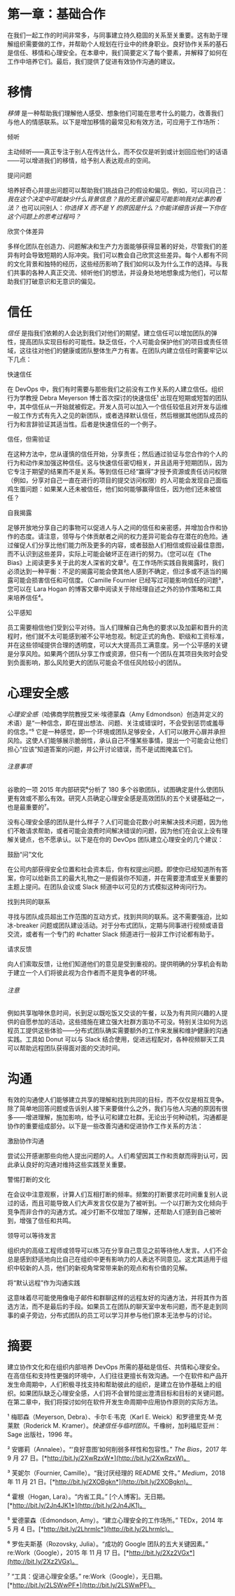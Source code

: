# 第一章：基础合作

在我们一起工作的时间非常多，与同事建立持久稳固的关系至关重要。这有助于理解组织需要做的工作，并帮助个人规划在行业中的终身职业。良好协作关系的基石是信任、移情和心理安全。在本章中，我们简要定义了每个要素，并解释了如何在工作中培养它们。最后，我们提供了促进有效协作沟通的建议。

# 移情

*移情* 是一种帮助我们理解他人感受、想象他们可能在思考什么的能力，改善我们与他人的情感联系。以下是增加移情的最常见和有效方法，可应用于工作场所：

倾听

主动倾听——真正专注于别人在传达什么，而不仅仅是听到或计划回应他们的话语——可以增进我们的移情，给予别人表达观点的空间。

提问问题

培养好奇心并提出问题可以帮助我们挑战自己的假设和偏见。例如，可以问自己：*我在这个决定中可能缺少什么背景信息？我的无意识偏见可能影响我对此事的看法？* 也可以问别人：*你选择 X 而不是 Y 的原因是什么？你能详细告诉我一下你在这个问题上的思考过程吗？*

欣赏个体差异

多样化团队在创造力、问题解决和生产力方面能够获得显著的好处，尽管我们的差异有时会导致短期的人际冲突。我们可以教会自己欣赏这些差异。每个人都有不同的文化背景和独特的经历，这些经历影响了我们如何以及为什么工作的选择。与我们共事的各种人真正交流、倾听他们的想法，并设身处地地想象成为他们，可以帮助我们打破意识和无意识的偏见。

# 信任

*信任* 是指我们依赖的人会达到我们对他们的期望。建立信任可以增加团队的弹性，提高团队实现目标的可能性。缺乏信任，个人可能会保护他们的项目或责任领域，这往往对他们的健康或团队整体生产力有害。在团队内建立信任时需要牢记以下几点：

快速信任

在 DevOps 中，我们有时需要与那些我们之前没有工作关系的人建立信任。组织行为学教授 Debra Meyerson 博士首次探讨的快速信任¹ 出现在短期或短暂的团队中，其中信任从一开始就被假定。开发人员可以加入一个信任较低且对开发与运维一般工作方式有先入之见的新团队，或者选择默认信任，然后根据其他团队成员的行为和言辞验证其适当性。后者是快速信任的一个例子。

信任，但需验证

在这种方法中，您从谨慎的信任开始，分享责任；然后通过验证与您合作的个人的行为和动作来加强这种信任。这与快速信任密切相关，并且适用于短期团队，因为它专注于期望的结果而不是关系。等到信任已经“赢得”才授予资源或责任访问权限（例如，分享对自己一直在进行的项目的提交访问权限）的人可能会发现自己面临鸡生蛋问题：如果某人还未被信任，他们如何能够赢得信任，因为他们还未被信任？

自我揭露

足够开放地分享自己的事物可以促进人与人之间的信任和亲密感，并增加合作和协作的态度。请注意，领导与个体贡献者之间的权力差异可能会存在潜在的危险。通过催促人们分享比他们能力所及更多的内容，或者鼓励人们相信或假设最佳意图，而不认识到这些差异，实际上可能会破坏正在进行的努力。（您可以在《The Bias》上阅读更多关于此的发人深省的文章²。在工作场所实践自我揭露时，我们必须达到一种平衡：不足的揭露可能会使其他人感到不确定，但过多或不适当的揭露可能会损害信任和可信度。（Camille Fournier 已经写过可能影响信任的问题³，您可以在 Lara Hogan 的博客文章中阅读关于除经理自述之外的协作策略和工具来培养信任⁴。

公平感知

员工需要相信他们受到公平对待。当人们理解自己角色的要求以及加薪和晋升的流程时，他们就不太可能感到被不公平地忽视。制定正式的角色、职级和工资标准，并在这些领域提供合理的透明度，可以大大提高员工满意度。另一个公平感的关键是分享风险。如果两个团队分享工作或资源，但只有一个团队在其项目失败时会受到负面影响，那么风险更大的团队可能会不信任风险较小的团队。

# 心理安全感

*心理安全感*（哈佛商学院教授艾米·埃德蒙森（Amy Edmondson）创造并定义的术语）是“一种信念，即在提出想法、问题、关注或错误时，不会受到惩罚或羞辱的信念。”⁵ 它是一种感觉，即一个环境或团队足够安全，人们可以敞开心扉并承担风险。这使人们能够展示脆弱性，承认自己不懂某些事情，提出一个可能会让他们担心“应该”知道答案的问题，并公开讨论错误，而不是试图掩盖它们。

###### 注意事项

谷歌的一项 2015 年内部研究⁶分析了 180 多个谷歌团队，试图确定是什么使团队更有效或不那么有效。研究人员确定心理安全感是高效团队的五个关键基础之一，也是最重要的⁷。

没有心理安全感的团队是什么样子？人们可能会花数小时来解决技术问题，因为他们不敢请求帮助，或者可能会浪费时间解决错误的问题，因为他们在会议上没有理解关键点，也不愿承认。以下是在你的 DevOps 团队建立心理安全的几个建议：

鼓励“问”文化

在公司内部获得安全位置和社会资本后，你有权提出问题。即使你已经知道所有答案，你可以给新员工的最大礼物之一是假装你不知道，并在需要澄清或至关重要的主题上提问。在团队会议或 Slack 频道中以可见的方式模拟这种询问行为。

找到共同的联系

寻找与团队成员超出工作范围的互动方式，找到共同的联系。这不需要强迫，比如冰-breaker 问题或团队建设活动。对于分布式团队，定期与同事进行视频或语音交流，或者有一个专门的 #chatter Slack 频道进行一般非工作讨论都有助于。

请求反馈

向人们索取反馈，让他们知道他们的意见是受到重视的。提供明确的分享机会有助于建立一个人们将彼此视为合作者而不是竞争者的环境。

###### 注意

例如共享咖啡休息时间，长到足以既吃饭又交谈的午餐，以及为有共同兴趣的人提供的自愿参加的活动，这些措施在建立强大社群方面功不可没。特别关注如何为远程员工提供这些体验——分布式团队确实需要额外的工作来发展和维护健康的沟通实践。工具如 Donut 可以与 Slack 结合使用，促进远程配对，各种视频聊天工具可以帮助远程团队获得面对面的交流时间。

# 沟通

有效的沟通使人们能够建立共享的理解和找到共同的目标，而不仅仅是相互竞争。除了简单地回答问题或告诉别人接下来要做什么之外，我们与他人沟通的原因有很多——增进理解，施加影响，给予认可和建立社群。无论出于何种动机，沟通都是协作的重要组成部分。以下是一些改善沟通和促进协作工作关系的方法：

激励协作沟通

尝试公开感谢那些向他人提出问题的人。人们希望因其工作和贡献而得到认可，因此承认良好的沟通对维持这些实践至关重要。

警惕打断的文化

在会议中注意观察，计算人们互相打断的频率。频繁的打断要求花时间重复别人说过的话，而且可能导致人们大声发言仅仅是为了被听到。一个以打断为文化倾向于竞争而非合作的沟通方式。减少打断不仅增加了理解，还帮助人们感到自己被听到，增强了信任和共鸣。

领导可以等待发言

组织内的高级工程师或领导可以练习在分享自己意见之前等待他人发言。人们不会总是感到舒适地向比自己在组织中更有影响力的人表达不同意见。这尤其适用于组织中较新的人员，他们的新视角常常带来新的观点和有价值的见解。

将“默认远程”作为沟通实践

这意味着尽可能使用像电子邮件和群聊这样的远程友好的沟通方法，并将其作为首选方法，而不是最后的手段。如果员工在团队的聊天室中发布问题，而不是走到同事的桌子旁边，分布式团队的员工可以学习并参与他们原本无法参与的讨论。

# 摘要

建立协作文化和在组织内部培养 DevOps 所需的基础是信任、共情和心理安全。在高信任和支持性更强的环境中，人们往往更擅长有效沟通。一个在软件和产品开发生命周期中，人们积极寻找支持和帮助彼此的组织，是建立在协作基础上的组织。如果团队缺乏心理安全感，人们将不会冒险提出澄清目标和目标的关键问题。在第二章中，我们将探讨如何在软件开发生命周期中应用协作原则的实际方法。

¹ 梅耶森（Meyerson, Debra）、卡尔·E·韦克（Karl E. Weick）和罗德里克·M·克莱默（Roderick M. Kramer）。*快速信任与临时团队*。千橡树，加利福尼亚州：Sage 出版社，1996 年。

² 安娜莉（Annalee）。“‘良好意图’如何削弱多样性和包容性。” *The Bias*，2017 年 9 月 27 日。[*http://bit.ly/2XwRzxW*](http://bit.ly/2XwRzxW)。

³ 芙妮尔（Fournier, Camille）。“我讨厌经理的 README 文件。” *Medium*，2018 年 11 月 21 日。[*http://bit.ly/2XOBgkn*](http://bit.ly/2XOBgkn)。

⁴ 霍根（Hogan, Lara）。“内省工具。” [个人博客]。无日期。[*http://bit.ly/2Jn4JK1*](http://bit.ly/2Jn4JK1)。

⁵ 爱德蒙森（Edmondson, Amy）。“建立心理安全的工作场所。” TEDx，2014 年 5 月 4 日。[*http://bit.ly/2Lhrmlc*](http://bit.ly/2Lhrmlc)。

⁶ 罗佐夫斯基（Rozovsky, Julia）。“成功的 Google 团队的五大关键因素。” re:Work（Google），2015 年 11 月 17 日。[*http://bit.ly/2Xz2VGx*](http://bit.ly/2Xz2VGx)。

⁷ “工具：促进心理安全感。” re:Work（Google），无日期。[*http://bit.ly/2LSWwPF*](http://bit.ly/2LSWwPF)。
